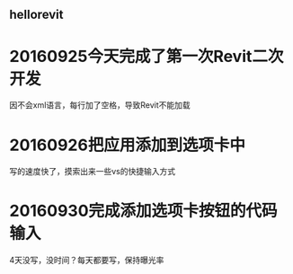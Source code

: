 ﻿## hellorevit
# 20160925今天完成了第一次Revit二次开发
因不会xml语言，每行加了空格，导致Revit不能加载
# 20160926把应用添加到选项卡中
写的速度快了，摸索出来一些vs的快捷输入方式
# 20160930完成添加选项卡按钮的代码输入
4天没写，没时间？每天都要写，保持曝光率
